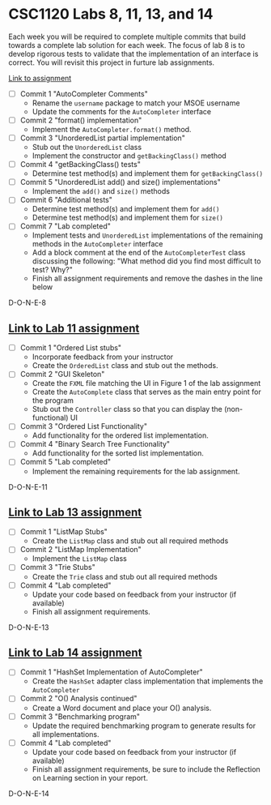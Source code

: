 # CSC1120 Labs 8, 11, 13, and 14

Each week you will be required to complete multiple commits that build towards
a complete lab solution for each week. The focus of lab 8 is to develop
rigorous tests to validate that the implementation of an interface is correct.
You will revisit this project in furture lab assignments.

[Link to assignment](https://csse.msoe.us/csc1120/lab8)

* [ ] Commit 1 "AutoCompleter Comments"
  - Rename the `username` package to match your MSOE username
  - Update the comments for the `AutoCompleter` interface
* [ ] Commit 2 "format() implementation"
  - Implement the `AutoCompleter.format()` method.
* [ ] Commit 3 "UnorderedList partial implementation"
  - Stub out the `UnorderedList` class
  - Implement the constructor and `getBackingClass()` method
* [ ] Commit 4 "getBackingClass() tests"
  - Determine test method(s) and implement them for `getBackingClass()`
* [ ] Commit 5 "UnorderedList add() and size() implementations"
  - Implement the `add()` and `size()` methods
* [ ] Commit 6 "Additional tests"
  - Determine test method(s) and implement them for `add()`
  - Determine test method(s) and implement them for `size()`
* [ ] Commit 7 "Lab completed"
  - Implement tests and `UnorderedList` implementations of the remaining methods in the `AutoCompleter` interface
  - Add a block comment at the end of the `AutoCompleterTest` class discussing
    the following: "What method did you find most difficult to test? Why?"
  - Finish all assignment requirements and remove the dashes in the line below

D-O-N-E-8

## [Link to Lab 11 assignment](https://csse.msoe.us/csc1120/lab11)

* [ ] Commit 1 "Ordered List stubs"
    - Incorporate feedback from your instructor
    - Create the `OrderedList` class and stub out the methods.
* [ ] Commit 2 "GUI Skeleton"
    - Create the `FXML` file matching the UI in Figure 1 of the lab assignment
    - Create the `AutoComplete` class that serves as the main entry point for the program
    - Stub out the `Controller` class so that you can display the (non-functional) UI
* [ ] Commit 3 "Ordered List Functionality"
    - Add functionality for the ordered list implementation.
* [ ] Commit 4 "Binary Search Tree Functionality"
    - Add functionality for the sorted list implementation.
* [ ] Commit 5 "Lab completed"
    - Implement the remaining requirements for the lab assignment.

D-O-N-E-11

## [Link to Lab 13 assignment](https://csse.msoe.us/csc1120/lab13)

* [ ] Commit 1 "ListMap Stubs"
    - Create the `ListMap` class and stub out all required methods
* [ ] Commit 2 "ListMap Implementation"
    - Implement the `ListMap` class
* [ ] Commit 3 "Trie Stubs"
    - Create the `Trie` class and stub out all required methods
* [ ] Commit 4 "Lab completed"
    - Update your code based on feedback from your instructor (if available)
    - Finish all assignment requirements.

D-O-N-E-13

## [Link to Lab 14 assignment](https://csse.msoe.us/csc1120/lab14)

* [ ] Commit 1 "HashSet Implementation of AutoCompleter"
    - Create the `HashSet` adapter class implementation that implements the `AutoCompleter`
* [ ] Commit 2 "O() Analysis continued"
    - Create a Word document and place your O() analysis.
* [ ] Commit 3 "Benchmarking program"
    - Update the required benchmarking program to generate results for all implementations.
* [ ] Commit 4 "Lab completed"
    - Update your code based on feedback from your instructor (if available)
    - Finish all assignment requirements, be sure to include the Reflection on Learning section in your report.

D-O-N-E-14
